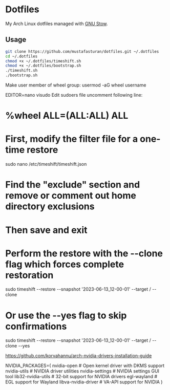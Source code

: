 # Dotfiles

My Arch Linux dotfiles managed with [GNU Stow](https://www.gnu.org/software/stow/).

## Usage

```bash
git clone https://github.com/mustafasturan/dotfiles.git ~/.dotfiles
cd ~/.dotfiles
chmod +x ~/.dotfiles/timeshift.sh
chmod +x ~/.dotfiles/bootstrap.sh
./timeshift.sh
./bootstrap.sh
```
Make user member of wheel group:
usermod -aG wheel username

EDITOR=nano visudo
Edit sudoers file uncomment following line:

# %wheel ALL=(ALL:ALL) ALL

# First, modify the filter file for a one-time restore
sudo nano /etc/timeshift/timeshift.json

# Find the "exclude" section and remove or comment out home directory exclusions
# Then save and exit

# Perform the restore with the --clone flag which forces complete restoration
sudo timeshift --restore --snapshot '2023-06-13_12-00-01' --target / --clone

# Or use the --yes flag to skip confirmations
sudo timeshift --restore --snapshot '2023-06-13_12-00-01' --target / --clone --yes

https://github.com/korvahannu/arch-nvidia-drivers-installation-guide

 NVIDIA_PACKAGES=(
        nvidia-open          # Open kernel driver with DKMS support
        nvidia-utils         # NVIDIA driver utilities
        nvidia-settings      # NVIDIA settings GUI tool
        lib32-nvidia-utils   # 32-bit support for NVIDIA drivers
        egl-wayland          # EGL support for Wayland
        libva-nvidia-driver  # VA-API support for NVIDIA
    )